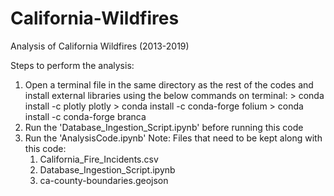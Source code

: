 # California-Wildfires
Analysis of California Wildfires (2013-2019)

Steps to perform the analysis:
  1. Open a terminal file in the same directory as the rest of the codes and install external libraries using the below commands on terminal:
    > conda install -c plotly plotly
    > conda install -c conda-forge folium
    > conda install -c conda-forge branca
  2. Run the 'Database_Ingestion_Script.ipynb' before running this code
  3. Run the 'AnalysisCode.ipynb'
    Note:
      Files that need to be kept along with this code:
      1. California_Fire_Incidents.csv
      2. Database_Ingestion_Script.ipynb
      3. ca-county-boundaries.geojson
